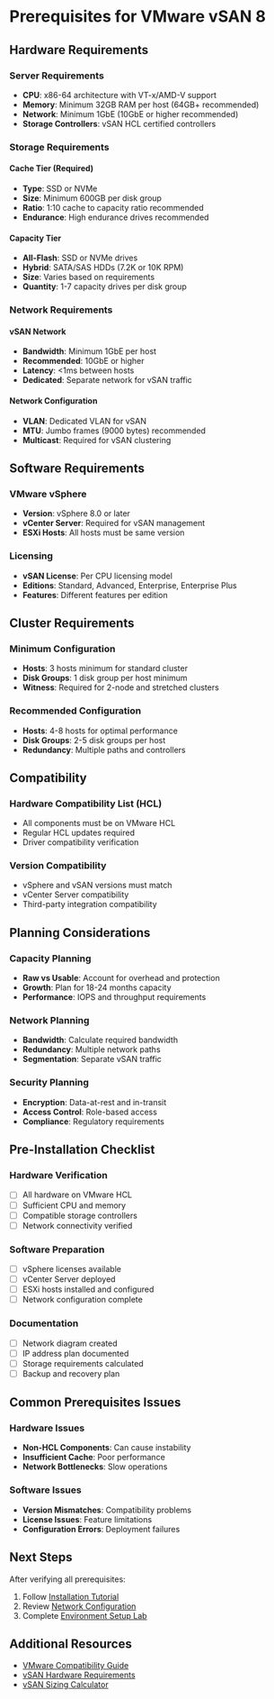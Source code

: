 # Prerequisites for VMware vSAN 8

## Hardware Requirements

### Server Requirements
- **CPU**: x86-64 architecture with VT-x/AMD-V support
- **Memory**: Minimum 32GB RAM per host (64GB+ recommended)
- **Network**: Minimum 1GbE (10GbE or higher recommended)
- **Storage Controllers**: vSAN HCL certified controllers

### Storage Requirements

#### Cache Tier (Required)
- **Type**: SSD or NVMe
- **Size**: Minimum 600GB per disk group
- **Ratio**: 1:10 cache to capacity ratio recommended
- **Endurance**: High endurance drives recommended

#### Capacity Tier
- **All-Flash**: SSD or NVMe drives
- **Hybrid**: SATA/SAS HDDs (7.2K or 10K RPM)
- **Size**: Varies based on requirements
- **Quantity**: 1-7 capacity drives per disk group

### Network Requirements

#### vSAN Network
- **Bandwidth**: Minimum 1GbE per host
- **Recommended**: 10GbE or higher
- **Latency**: <1ms between hosts
- **Dedicated**: Separate network for vSAN traffic

#### Network Configuration
- **VLAN**: Dedicated VLAN for vSAN
- **MTU**: Jumbo frames (9000 bytes) recommended
- **Multicast**: Required for vSAN clustering

## Software Requirements

### VMware vSphere
- **Version**: vSphere 8.0 or later
- **vCenter Server**: Required for vSAN management
- **ESXi Hosts**: All hosts must be same version

### Licensing
- **vSAN License**: Per CPU licensing model
- **Editions**: Standard, Advanced, Enterprise, Enterprise Plus
- **Features**: Different features per edition

## Cluster Requirements

### Minimum Configuration
- **Hosts**: 3 hosts minimum for standard cluster
- **Disk Groups**: 1 disk group per host minimum
- **Witness**: Required for 2-node and stretched clusters

### Recommended Configuration
- **Hosts**: 4-8 hosts for optimal performance
- **Disk Groups**: 2-5 disk groups per host
- **Redundancy**: Multiple paths and controllers

## Compatibility

### Hardware Compatibility List (HCL)
- All components must be on VMware HCL
- Regular HCL updates required
- Driver compatibility verification

### Version Compatibility
- vSphere and vSAN versions must match
- vCenter Server compatibility
- Third-party integration compatibility

## Planning Considerations

### Capacity Planning
- **Raw vs Usable**: Account for overhead and protection
- **Growth**: Plan for 18-24 months capacity
- **Performance**: IOPS and throughput requirements

### Network Planning
- **Bandwidth**: Calculate required bandwidth
- **Redundancy**: Multiple network paths
- **Segmentation**: Separate vSAN traffic

### Security Planning
- **Encryption**: Data-at-rest and in-transit
- **Access Control**: Role-based access
- **Compliance**: Regulatory requirements

## Pre-Installation Checklist

### Hardware Verification
- [ ] All hardware on VMware HCL
- [ ] Sufficient CPU and memory
- [ ] Compatible storage controllers
- [ ] Network connectivity verified

### Software Preparation
- [ ] vSphere licenses available
- [ ] vCenter Server deployed
- [ ] ESXi hosts installed and configured
- [ ] Network configuration complete

### Documentation
- [ ] Network diagram created
- [ ] IP address plan documented
- [ ] Storage requirements calculated
- [ ] Backup and recovery plan

## Common Prerequisites Issues

### Hardware Issues
- **Non-HCL Components**: Can cause instability
- **Insufficient Cache**: Poor performance
- **Network Bottlenecks**: Slow operations

### Software Issues
- **Version Mismatches**: Compatibility problems
- **License Issues**: Feature limitations
- **Configuration Errors**: Deployment failures

## Next Steps

After verifying all prerequisites:
1. Follow [Installation Tutorial](../tutorials/01-installation.md)
2. Review [Network Configuration](./network-configuration.md)
3. Complete [Environment Setup Lab](../labs/environment-setup.md)

## Additional Resources

- [VMware Compatibility Guide](https://www.vmware.com/resources/compatibility/search.php)
- [vSAN Hardware Requirements](https://docs.vmware.com/en/VMware-vSAN/8.0/vsan-planning/GUID-4D436B9C-5F46-4718-9B1E-5BF7F3B982A9.html)
- [vSAN Sizing Calculator](https://core.vmware.com/resource/vmware-vsan-sizing-guide)